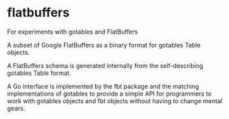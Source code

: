 # flatbuffers
For experiments with gotables and FlatBuffers

A subset of Google FlatBuffers as a binary format for gotables Table objects.

A FlatBuffers schema is generated internally from the self-describing gotables Table format.

A Go interface is implemented by the fbt package and the matching implementations of gotables to provide
a simple API for programmers to work with gotables objects and fbt objects without having to change
mental gears.
